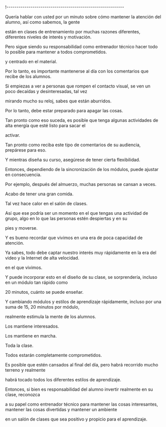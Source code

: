 !-----------------------------------------------------------

Quería hablar con usted por un minuto sobre cómo mantener la atención del alumno, así como sabemos, la gente

están en clases de entrenamiento por muchas razones diferentes, diferentes niveles de interés y motivación.

Pero sigue siendo su responsabilidad como entrenador técnico hacer todo lo posible para mantener a todos comprometidos.

y centrado en el material.

Por lo tanto, es importante mantenerse al día con los comentarios que recibe de los alumnos.

Si empiezas a ver a personas que rompen el contacto visual, se ven un poco decaídas y desinteresadas, tal vez

mirando mucho su reloj, sabes que están aburridos.

Por lo tanto, debe estar preparado para apagar las cosas.

Tan pronto como eso suceda, es posible que tenga algunas actividades de alta energía que esté listo para sacar el

activar.

Tan pronto como reciba este tipo de comentarios de su audiencia, prepárese para eso.

Y mientras diseña su curso, asegúrese de tener cierta flexibilidad.

Entonces, dependiendo de la sincronización de los módulos, puede ajustar en consecuencia.

Por ejemplo, después del almuerzo, muchas personas se cansan a veces.

Acabo de tener una gran comida.

Tal vez hace calor en el salón de clases.

Así que ese podría ser un momento en el que tengas una actividad de grupo, algo en lo que las personas estén despiertas y en su

pies y moverse.

Y es bueno recordar que vivimos en una era de poca capacidad de atención.

Ya sabes, todo debe captar nuestro interés muy rápidamente en la era del video y la Internet de alta velocidad.

en el que vivimos.

Y puede incorporar esto en el diseño de su clase, se sorprendería, incluso en un módulo tan rápido como

20 minutos, cuánto se puede enseñar.

Y cambiando módulos y estilos de aprendizaje rápidamente, incluso por una suma de 15, 20 minutos por módulo,

realmente estimula la mente de los alumnos.

Los mantiene interesados.

Los mantiene en marcha.

Toda la clase.

Todos estarán completamente comprometidos.

Es posible que estén cansados al final del día, pero habrá recorrido mucho terreno y realmente

habrá tocado todos los diferentes estilos de aprendizaje.

Entonces, si bien es responsabilidad del alumno invertir realmente en su clase, reconozca

a su papel como entrenador técnico para mantener las cosas interesantes, mantener las cosas divertidas y mantener un ambiente

en un salón de clases que sea positivo y propicio para el aprendizaje.